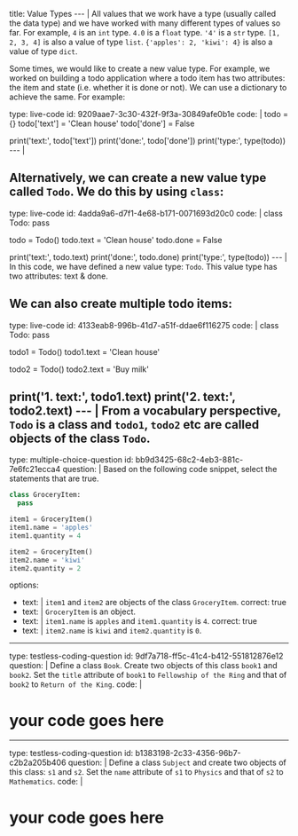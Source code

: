 title: Value Types
--- |
  All values that we work have a type (usually called the data type) and we have worked with many different types of values so far. For example, `4` is an `int` type. `4.0` is a `float` type. `'4'` is a `str` type. `[1, 2, 3, 4]` is also a value of type `list`. `{'apples': 2, 'kiwi': 4}` is also a value of type `dict`.

  Some times, we would like to create a new value type. For example, we worked on building a todo application where a todo item has two attributes: the item and state (i.e. whether it is done or not). We can use a dictionary to achieve the same. For example:

type: live-code
id: 9209aae7-3c30-432f-9f3a-30849afe0b1e
code: |
  todo = {}
  todo['text'] = 'Clean house'
  todo['done'] = False

  print('text:', todo['text'])
  print('done:', todo['done'])
  print('type:', type(todo))
--- |

  Alternatively, we can create a new value type called `Todo`. We do this by using `class`:
---
type: live-code
id: 4adda9a6-d7f1-4e68-b171-0071693d20c0
code: |
  class Todo:
    pass

  todo = Todo()
  todo.text = 'Clean house'
  todo.done = False

  print('text:', todo.text)
  print('done:', todo.done)
  print('type:', type(todo))
--- |
  In this code, we have defined a new value type: `Todo`. This value type has two attributes: text & done.

  We can also create multiple todo items:
---
type: live-code
id: 4133eab8-996b-41d7-a51f-ddae6f116275
code: |
  class Todo:
    pass

  todo1 = Todo()
  todo1.text = 'Clean house'

  todo2 = Todo()
  todo2.text = 'Buy milk'

  print('1. text:', todo1.text)
  print('2. text:', todo2.text)
--- |
  From a vocabulary perspective, `Todo` is a class and `todo1`, `todo2` etc are called objects of the class `Todo`.
---
type: multiple-choice-question
id: bb9d3425-68c2-4eb3-881c-7e6fc21ecca4
question: |
  Based on the following code snippet, select the statements that are true.

  ```Python
  class GroceryItem:
    pass

  item1 = GroceryItem()
  item1.name = 'apples'
  item1.quantity = 4

  item2 = GroceryItem()
  item2.name = 'kiwi'
  item2.quantity = 2
  ```
options:
  - text: |
      `item1` and `item2` are objects of the class `GroceryItem`.
    correct: true
  - text: |
      `GroceryItem` is an object.
  - text: |
      `item1.name` is `apples` and `item1.quantity` is `4`.
    correct: true
  - text: |
      `item2.name` is `kiwi` and `item2.quantity` is `0`.

---
type: testless-coding-question
id: 9df7a718-ff5c-41c4-b412-551812876e12
question: |
  Define a class `Book`. Create two objects of this class `book1` and `book2`. Set the `title` attribute of `book1` to `Fellowship of the Ring` and that of `book2` to `Return of the King`.
code: |
  # your code goes here

---
type: testless-coding-question
id: b1383198-2c33-4356-96b7-c2b2a205b406
question: |
  Define a class `Subject` and create two objects of this class: `s1` and `s2`. Set the `name` attribute of `s1` to `Physics` and that of `s2` to `Mathematics`.
code: |
  # your code goes here
